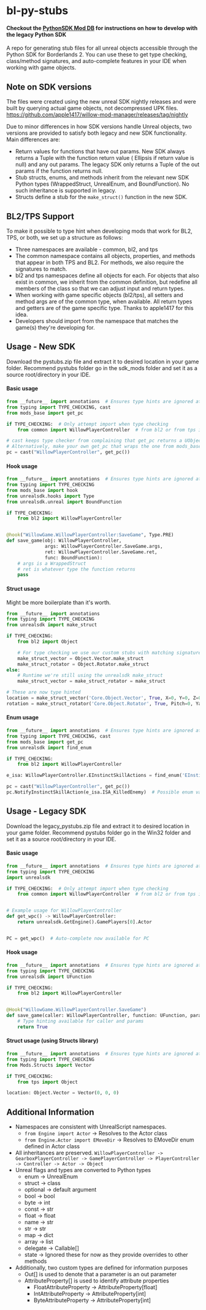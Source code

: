 # bl-py-stubs

#### Checkout the [PythonSDK Mod DB](https://bl-sdk.github.io/) for instructions on how to develop with the legacy Python SDK

A repo for generating stub files for all unreal objects accessible through the Python SDK for Borderlands 2. You can use
these to get type checking, class/method signatures, and auto-complete features in your IDE when working with game
objects.

## Note on SDK versions

The files were created using the new unreal SDK nightly releases and were built by querying actual game objects, not
decompressed UPK files.
https://github.com/apple1417/willow-mod-manager/releases/tag/nightly

Due to minor differences in how SDK versions handle Unreal objects, two versions are provided to satisfy both legacy and
new SDK functionality. Main differences are:

- Return values for functions that have out params. New SDK always returns a Tuple with the function return value (
  Ellipsis if return value is null) and any out params. The legacy SDK only returns a Tuple of the out params if the
  function returns null.
- Stub structs, enums, and methods inherit from the relevant new SDK Python types (WrappedStruct, UnrealEnum, and
  BoundFunction). No such inheritance is supported in legacy.
- Structs define a stub for the `make_struct()` function in the new SDK.

## BL2/TPS Support

To make it possible to type hint when developing mods that work for BL2, TPS, or both, we set up a structure as follows:

- Three namespaces are available - common, bl2, and tps
- The common namespace contains all objects, properties, and methods that appear in both TPS and BL2. For methods, we
  also require the signatures to match.
- bl2 and tps namespaces define all objects for each. For objects that also exist in common, we inherit from the common
  definition, but redefine all members of the class so that we can adjust input and return types.
- When working with game specific objects (bl2/tps), all setters and method args are of the common type, when available.
  All return types and getters are of the game specific type. Thanks to apple1417 for this idea.
- Developers should import from the namespace that matches the game(s) they're developing for.

## Usage - New SDK

Download the pystubs.zip file and extract it to desired location in your game folder. Recommend
pystubs folder go in the sdk_mods folder and set it as a source root/directory in your IDE.

#### Basic usage

```py
from __future__ import annotations  # Ensures type hints are ignored at runtime
from typing import TYPE_CHECKING, cast
from mods_base import get_pc

if TYPE_CHECKING:  # Only attempt import when type checking
    from common import WillowPlayerController  # from bl2 or from tps if making a mod for a specific game

# cast keeps type checker from complaining that get_pc returns a UObject.
# Alternatively, make your own get_pc that wraps the one from mods_base.
pc = cast("WillowPlayerController", get_pc())  
```

#### Hook usage

```py
from __future__ import annotations  # Ensures type hints are ignored at runtime
from typing import TYPE_CHECKING
from mods_base import hook
from unrealsdk.hooks import Type
from unrealsdk.unreal import BoundFunction

if TYPE_CHECKING:
    from bl2 import WillowPlayerController


@hook("WillowGame.WillowPlayerController:SaveGame", Type.PRE)
def save_game(obj: WillowPlayerController,
              args: WillowPlayerController.SaveGame.args,
              ret: WillowPlayerController.SaveGame.ret,
              func: BoundFunction):
    # args is a WrappedStruct
    # ret is whatever type the function returns
    pass
```

#### Struct usage

Might be more boilerplate than it's worth.

```py
from __future__ import annotations
from typing import TYPE_CHECKING
from unrealsdk import make_struct

if TYPE_CHECKING:
    from bl2 import Object

    # For type checking we use our custom stubs with matching signature
    make_struct_vector = Object.Vector.make_struct
    make_struct_rotator = Object.Rotator.make_struct
else:
    # Runtime we're still using the unrealsdk make_struct
    make_struct_vector = make_struct_rotator = make_struct

# These are now type hinted
location = make_struct_vector('Core.Object.Vector', True, X=0, Y=0, Z=0)
rotation = make_struct_rotator('Core.Object.Rotator', True, Pitch=0, Yaw=0, Roll=0)
```

#### Enum usage

```py
from __future__ import annotations  # Ensures type hints are ignored at runtime
from typing import TYPE_CHECKING, cast
from mods_base import get_pc
from unrealsdk import find_enum

if TYPE_CHECKING:
    from bl2 import WillowPlayerController

e_isa: WillowPlayerController.EInstinctSkillActions = find_enum('EInstinctSkillActions')

pc = cast("WillowPlayerController", get_pc())
pc.NotifyInstinctSkillAction(e_isa.ISA_KilledEnemy)  # Possible enum values are type hinted.
```

## Usage - Legacy SDK

Download the legacy_pystubs.zip file and extract it to desired location in your game folder. Recommend
pystubs folder go in the Win32 folder and set it as a source root/directory in your IDE.

#### Basic usage

```py
from __future__ import annotations  # Ensures type hints are ignored at runtime
from typing import TYPE_CHECKING
import unrealsdk

if TYPE_CHECKING:  # Only attempt import when type checking
    from common import WillowPlayerController  # from bl2 or from tps if making a mod for a specific game


# Example usage for WillowPlayerController    
def get_wpc() -> WillowPlayerController:
    return unrealsdk.GetEngine().GamePlayers[0].Actor


PC = get_wpc()  # Auto-complete now available for PC
```

#### Hook usage

```py
from __future__ import annotations  # Ensures type hints are ignored at runtime
from typing import TYPE_CHECKING
from unrealsdk import UFunction

if TYPE_CHECKING:
    from bl2 import WillowPlayerController


@Hook("WillowGame.WillowPlayerController.SaveGame")
def save_game(caller: WillowPlayerController, function: UFunction, params: WillowPlayerController.SaveGame.args):
    # Type hinting available for caller and params
    return True
```

#### Struct usage (using Structs library)

```py
from __future__ import annotations  # Ensures type hints are ignored at runtime
from typing import TYPE_CHECKING
from Mods.Structs import Vector

if TYPE_CHECKING:
    from tps import Object

location: Object.Vector = Vector(0, 0, 0)
```

## Additional Information

- Namespaces are consistent with UnrealScript namespaces.
    - `from Engine import Actor` -> Resolves to the Actor class
    - `from Engine.Actor import EMoveDir` -> Resolves to EMoveDir enum defined in Actor class
- All inheritances are preserved.
  `WillowPlayerController -> GearboxPlayerController -> GamePlayerController -> PlayerController -> Controller -> Actor -> Object`
- Unreal flags and types are converted to Python types
    - enum -> UnrealEnum
    - struct -> class
    - optional -> default argument
    - bool -> bool
    - byte -> int
    - const -> str
    - float -> float
    - name -> str
    - str -> str
    - map -> dict
    - array -> list
    - delegate -> Callable[]
    - state -> Ignored these for now as they provide overrides to other methods
- Additionally, two custom types are defined for information purposes
    - Out[] is used to denote that a parameter is an out parameter
    - AttributeProperty[] is used to identify attribute properties
        - FloatAttributeProperty -> AttributeProperty[float]
        - IntAttributeProperty -> AttributeProperty[int]
        - ByteAttributeProperty -> AttributeProperty[int]



